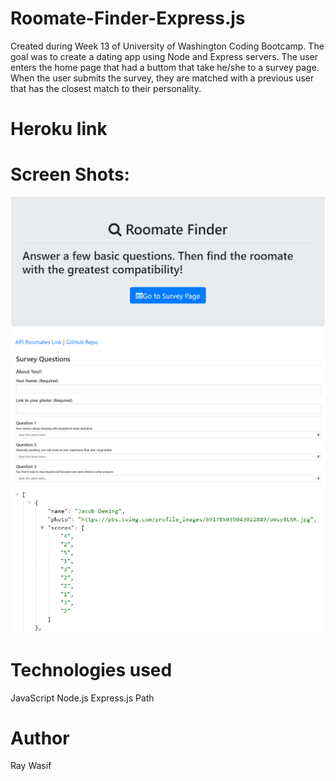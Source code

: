 # Roomate-Finder-Express.js
Created during Week 13 of University of Washington Coding Bootcamp. The goal was to create a dating app using Node and Express servers. The user enters the home page that had a buttom that take he/she to a survey page. When the user submits the survey, they are matched with a previous user that has the closest match to their personality.

# Heroku link

# Screen Shots:
![](images/homePage.PNG)
![](images/surveyPage.PNG)
![](images/api.PNG)

# Technologies used
 JavaScript
 Node.js
 Express.js
 Path
 
 # Author
 Ray Wasif





